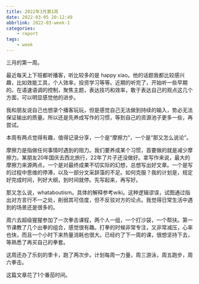 ```yaml
---
title: 2022年3月第1周
date: 2022-03-05 20:12:49
abbrlink: 2022-03-week-1
categories:
    - report 
tags:
    - week
---
```


三月的第一周。

最近每天上下班都听播客，听比较多的是 happy xiao。他的话题我都比较感兴趣，比如效能工具，个人效率，投资学习等等。近期的听完了，开始听一些早期的。在语速语调的控制，聚焦主题，表达技巧和效率，敢于表达自己的观点这几个方面，可以明显感觉他的进步。

我和朋友说自己也想录个播客玩玩，但是感觉自己无法做到持续的输入，势必无法保证输出的质量。所以还是先养成写作的习惯，等到自己的资源池子更多一些，再尝试。

本周有两点觉得有趣，值得记录分享，一个是“摩擦力”，一个是“那又怎么说论”。

摩擦力是指做任何事情时遇到的阻力。我们要养成某个习惯，首要做的就是减少摩擦力。某朋友20年国庆去西北旅行，22年了片子还没做好。拿写作来说，最大的摩擦力来源两点，一个是对最终成果不切实际的幻想，总想写出好文章。一个是写的过程中思维的停滞，以及一部分文采辞藻的不足。如何克服？我的计划是，规定好完成时间，列好大纲，到时间就停。先写起来，再写好。

那又怎么说，whataboutism。具体的解释参考wiki。这种逻辑谬误，试图通过指出对方言行不一之处，削弱其可信度，但不反驳对方的论点。我觉得日常生活中遇到的场景还是很多的。

周六去超级猩猩参加了一次拳击课程，两个人一组，一个打沙袋，一个帮扶。第一节课教了几个出拳的组合，感觉很有趣。打拳的时候非常专注，又非常减压，心率也快，而且一个小时下来热量消耗也很大。已经约了下一周的课，很想坚持下去，等熟悉了再买自己的拳套。

这周还办了乐刻的季卡，跑了两次步。计划每周一力量，周三游泳，周五跑步，周六拳击。

这篇文章花了1个番茄时间。

